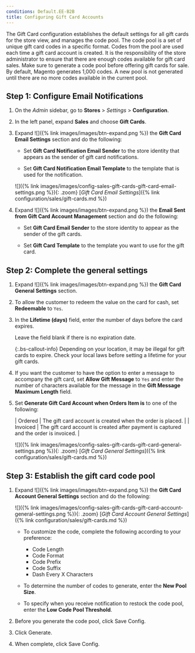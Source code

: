 ```yaml
---
conditions: Default.EE-B2B
title: Configuring Gift Card Accounts
---
```


The Gift Card configuration establishes the default settings for all gift cards for the store view, and manages the code pool. The code pool is a set of unique gift card codes in a specific format. Codes from the pool are used each time a gift card account is created. It is the responsibility of the store administrator to ensure that there are enough codes available for gift card sales. Make sure to generate a code pool before offering gift cards for sale. By default, Magento generates 1,000 codes. A new pool is not generated until there are no more codes available in the current pool.

## Step 1: Configure Email Notifications

1. On the _Admin_ sidebar, go to **Stores** > _Settings_ > **Configuration**.

1. In the left panel, expand **Sales** and choose **Gift Cards**.

1. Expand ![]({% link images/images/btn-expand.png %}) the **Gift Card Email Settings** section and do the following:

    - Set **Gift Card Notification Email Sender** to the store identity that appears as the sender of gift card notifications.

    - Set **Gift Card Notification Email Template** to the template that is used for the notification.

    ![]({% link images/images/config-sales-gift-cards-gift-card-email-settings.png %}){: .zoom}
    [_Gift Card Email Settings_]({% link configuration/sales/gift-cards.md %})

1. Expand ![]({% link images/images/btn-expand.png %}) the **Email Sent from Gift Card Account Management** section and do the following:

    - Set **Gift Card Email Sender** to the store identity to appear as the sender of the gift cards.

    - Set **Gift Card Template** to the template you want to use for the gift card.

## Step 2: Complete the general settings

1. Expand ![]({% link images/images/btn-expand.png %}) the **Gift Card General Settings** section.

1. To allow the customer to redeem the value on the card for cash, set **Redeemable** to `Yes`.

1. In the **Lifetime (days)** field, enter the number of days before the card expires.

   Leave the field blank if there is no expiration date.

    {:.bs-callout-info}
    Depending on your location, it may be illegal for gift cards to expire. Check your local laws before setting a lifetime for your gift cards.

1. If you want the customer to have the option to enter a message to accompany the gift card, set **Allow Gift Message** to `Yes` and enter the number of characters available for the message in the **Gift Message Maximum Length** field.

1. Set **Generate Gift Card Account when Orders Item is** to one of the following:

    | Ordered | The gift card account is created when the order is placed. |
    | Invoiced | The gift card account is created after payment is captured and the order is invoiced. |

    ![]({% link images/images/config-sales-gift-cards-gift-card-general-settings.png %}){: .zoom}
    [_Gift Card General Settings_]({% link configuration/sales/gift-cards.md %})

## Step 3: Establish the gift card code pool

1. Expand ![]({% link images/images/btn-expand.png %}) the **Gift Card Account General Settings** section and do the following:

    ![]({% link images/images/config-sales-gift-cards-gift-card-account-general-settings.png %}){: .zoom}
    [_Gift Card Account General Settings_]({% link configuration/sales/gift-cards.md %})

    - To customize the code, complete the following according to your preference:

        - Code Length
        - Code Format
        - Code Prefix
        - Code Suffix
        - Dash Every X Characters

    - To determine the number of codes to generate, enter the **New Pool Size**.

    - To specify when you receive notification to restock the code pool, enter the **Low Code Pool Threshold**.

1. Before you generate the code pool, click <span class="btn">Save Config</span>.

1. Click <span class="btn">Generate</span>.

1. When complete, click <span class="btn">Save Config</span>.
